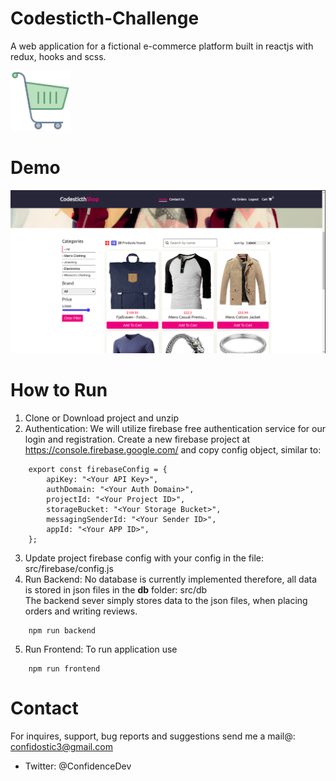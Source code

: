 # Codesticth-Challenge

A web application for a fictional e-commerce platform built in reactjs with redux, hooks and scss.

<img src="https://github.com/ConfidenceDev/Codesticth-Challenge/blob/main/public/logo.png" width="96" alt="icon">

# Demo

<p float="left">
<img src="https://github.com/ConfidenceDev/Codesticth-Challenge/blob/main/src/assets/demo.png" width="800" alt="demo">
</p>

# How to Run

1. Clone or Download project and unzip
2. Authentication: We will utilize firebase free authentication service for our login and registration. Create a new firebase project at <a href="https://console.firebase.google.com/">https://console.firebase.google.com/</a> and copy config object, similar to:

```
    export const firebaseConfig = {
        apiKey: "<Your API Key>",
        authDomain: "<Your Auth Domain>",
        projectId: "<Your Project ID>",
        storageBucket: "<Your Storage Bucket>",
        messagingSenderId: "<Your Sender ID>",
        appId: "<Your APP ID>",
    };
```

3. Update project firebase config with your config in the file: src/firebase/config.js
4. Run Backend: No database is currently implemented therefore, all data is stored in json files in the <b>db</b> folder: src/db <br />
   The backend sever simply stores data to the json files, when placing orders and writing reviews.

```
    npm run backend
```

5. Run Frontend: To run application use

```
    npm run frontend
```

# Contact

For inquires, support, bug reports and suggestions send me a mail@: confidostic3@gmail.com

- Twitter: @ConfidenceDev
